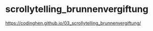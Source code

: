 # scrollytelling_brunnenvergiftung

https://codinghen.github.io/03_scrollytelling_brunnenvergiftung/

